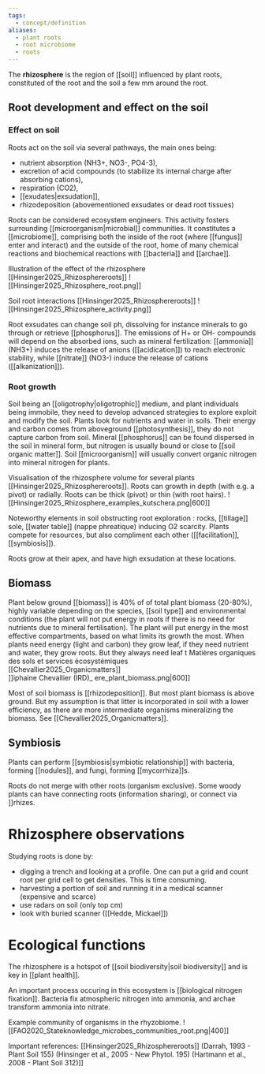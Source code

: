 ```yaml
---
tags:
  - concept/definition
aliases:
  - plant roots
  - root microbiome
  - roots
---
```

The **rhizosphere** is the region of [[soil]] influenced by plant roots, constituted of the root and the soil a few mm around the root. 
## Root development and effect on the soil
### Effect on soil
Roots act on the soil via several pathways, the main ones being:
- nutrient absorption (NH3+, NO3-, PO4-3),
- excretion of acid compounds (to stabilize its internal charge after absorbing cations),
- respiration (CO2),
- [[exudates|exsudation]],
- rhizodeposition (abovementioned exsudates or dead root tissues)

Roots can be considered ecosystem engineers. This activity fosters surrounding [[microorganism|microbial]] communities. It constitutes a [[microbiome]], comprising both the inside of the root (where [[fungus]] enter and interact) and the outside of the root, home of many chemical reactions and biochemical reactions with [[bacteria]] and [[archae]].

Illustration of the effect of the rhizosphere [[Hinsinger2025_Rhizosphereroots]]
![[Hinsinger2025_Rhizosphere_root.png]]

Soil root interactions [[Hinsinger2025_Rhizosphereroots]]
![[Hinsinger2025_Rhizosphere_activity.png]]

Root exsudates can change soil ph, dissolving for instance minerals to go through or retrieve [[phosphorus]]. The emissions of H+ or OH- compounds will depend on the absorbed ions, such as mineral fertilization: [[ammonia]] (NH3+) induces the release of anions ([[acidication]]) to reach electronic stability, while [[nitrate]] (NO3-) induce the release of cations ([[alkanization]]).
### Root growth
Soil being an [[oligotrophy|oligotrophic]] medium, and plant individuals being immobile, they need to develop advanced strategies to explore exploit and modify the soil. Plants look for nutrients and water in soils. Their energy and carbon comes from aboveground [[photosynthesis]], they do not capture carbon from soil. Mineral [[phosphorus]] can be found dispersed in the soil in mineral form, but nitrogen is usually bound or close to [[soil organic matter]]. Soil [[microorganism]] will usually convert organic nitrogen into mineral nitrogen for plants.

Visualisation of the rhizosphere volume for several plants [[Hinsinger2025_Rhizosphereroots]]. Roots can growth in depth (with e.g. a pivot) or radially. Roots can be thick (pivot) or thin (with root hairs).
![[Hinsinger2025_Rhizosphere_examples_kutschera.png|600]]

Noteworthy elements in soil obstructing root exploration : rocks, [[tillage]] sole, [[water table]] (nappe phreatique) inducing O2 scarcity.
Plants compete for resources, but also compliment each other ([[facilitation]], [[symbiosis]]).

Roots grow at their apex, and have high exsudation at these locations. 
## Biomass
Plant below ground [[biomass]] is 40% of of total plant biomass (20-80%), highly variable depending on the species, [[soil type]] and environmental conditions (the plant will not put energy in roots if there is no need for nutrients due to mineral fertilisation). The plant will put energy in the most effective compartments, based on what limits its growth the most. When plants need energy (light and carbon) they grow leaf, if they need nutrient and water, they grow roots. But they always need leaf t Matières organiques des sols et services écosystémiques<br>[[Chevallier2025_Organicmatters]]<br>]]iphaine Chevallier (IRD)_ ere_plant_biomass.png|600]]

Most of soil biomass is [[rhizodeposition]]. But most plant biomass is above ground. But my assumption is that litter is incorporated in soil with a lower efficiency, as there are more intermediate organisms mineralizing the biomass. See [[Chevallier2025_Organicmatters]].

## Symbiosis
Plants can perform [[symbiosis|symbiotic relationship]] with bacteria, forming [[nodules]], and fungi, forming [[mycorrhiza]]s.

Roots do not merge with other roots (organism exclusive). Some woody plants can have connecting roots (information sharing), or connect via ]]rhizes.
# Rhizosphere observations
Studying roots is done by: 
- digging a trench and looking at a profile. One can put a grid and count root per grid cell to get densities. This is time consuming.
- harvesting a portion of soil and running it in a medical scanner (expensive and scarce)
- use radars on soil (only top cm)
- look with buried scanner ([[Hedde, Mickael]])

# Ecological functions
The rhizosphere is a hotspot of [[soil biodiversity|soil biodiversity]] and is key in [[plant health]].

An important process occuring in this ecosystem is [[biological nitrogen fixation]]. Bacteria fix atmospheric nitrogen into ammonia, and archae transform ammonia into nitrate.

Example community of organisms in the rhyzobiome.
![[FAO2020_Stateknowledge_microbes_communities_root.png|400]]

Important references:
[[Hinsinger2025_Rhizosphereroots]]
(Darrah, 1993 - Plant Soil 155) (Hinsinger et al., 2005 - New Phytol. 195) (Hartmann et al., 2008 - Plant Soil 312)]]